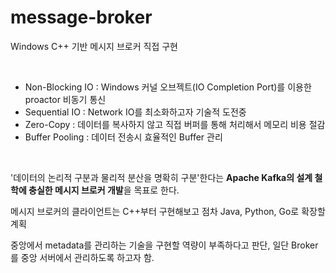 # message-broker
Windows C++ 기반 메시지 브로커 직접 구현

<br>

- Non-Blocking IO : Windows 커널 오브젝트(IO Completion Port)를 이용한 proactor 비동기 통신
- Sequential IO : Network IO를 최소화하고자 기술적 도전중
- Zero-Copy : 데이터를 복사하지 않고 직접 버퍼를 통해 처리해서 메모리 비용 절감
- Buffer Pooling : 데이터 전송시 효율적인 Buffer 관리

<br>


'데이터의 논리적 구분과 물리적 분산을 명확히 구분'한다는 **Apache Kafka의 설계 철학에 충실한 메시지 브로커 개발**을 목표로 한다.

메시지 브로커의 클라이언트는 C++부터 구현해보고 점차 Java, Python, Go로 확장할 계획

중앙에서 metadata를 관리하는 기술을 구현할 역량이 부족하다고 판단, 일단 Broker를 중앙 서버에서 관리하도록 하고자 함.


